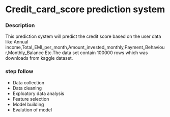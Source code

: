 # Credit_card_score  prediction system
### Description 
This prediction system will predict the credit score based on the user data like Annual income,Total_EMI_per_month,Amount_invested_monthly,Payment_Behaviour,Monthly_Balance  Etc.The data set contain  100000 rows which was downloads from kaggle dataset.
### step follow
- Data collection
- Data cleaning
- Exploatory data analysis
- Feature selection
- Model  building
- Evalution of model 
